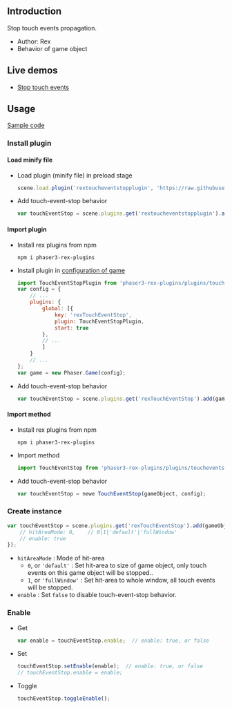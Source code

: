 ## Introduction

Stop touch events propagation.

- Author: Rex
- Behavior of game object

## Live demos

- [Stop touch events](https://codepen.io/rexrainbow/pen/zYdrjme)

## Usage

[Sample code](https://github.com/rexrainbow/phaser3-rex-notes/blob/master/examples/toucheventstop)

### Install plugin

#### Load minify file

- Load plugin (minify file) in preload stage
    ```javascript
    scene.load.plugin('rextoucheventstopplugin', 'https://raw.githubusercontent.com/rexrainbow/phaser3-rex-notes/master/dist/rextoucheventstopplugin.min.js', true);
    ```
- Add touch-event-stop behavior
    ```javascript
    var touchEventStop = scene.plugins.get('rextoucheventstopplugin').add(gameObject, config);
    ```

#### Import plugin

- Install rex plugins from npm
    ```
    npm i phaser3-rex-plugins
    ```
- Install plugin in [configuration of game](game.md#configuration)
    ```javascript
    import TouchEventStopPlugin from 'phaser3-rex-plugins/plugins/toucheventstop-plugin.js';
    var config = {
        // ...
        plugins: {
            global: [{
                key: 'rexTouchEventStop',
                plugin: TouchEventStopPlugin,
                start: true
            },
            // ...
            ]
        }
        // ...
    };
    var game = new Phaser.Game(config);
    ```
- Add touch-event-stop behavior
    ```javascript
    var touchEventStop = scene.plugins.get('rexTouchEventStop').add(gameObject, config);
    ```

#### Import method

- Install rex plugins from npm
    ```
    npm i phaser3-rex-plugins
    ```
- Import method
    ```javascript
    import TouchEventStop from 'phaser3-rex-plugins/plugins/toucheventstop.js';
    ```
- Add touch-event-stop behavior
    ```javascript
    var touchEventStop = newe TouchEventStop(gameObject, config);
    ```

### Create instance

```javascript
var touchEventStop = scene.plugins.get('rexTouchEventStop').add(gameObject, {
    // hitAreaMode: 0,    // 0|1|'default'|'fullWindow'
    // enable: true
});
```

- `hitAreaMode` : Mode of hit-area
    - `0`, or `'default'` : Set hit-area to size of game object, only touch events on this game object will be stopped..
    - `1`, or `'fullWindow'` : Set hit-area to whole window, all touch events will be stopped.
- `enable` : Set `false` to disable touch-event-stop behavior.

### Enable

- Get
    ```javascript
    var enable = touchEventStop.enable;  // enable: true, or false
    ```
- Set
    ```javascript
    touchEventStop.setEnable(enable);  // enable: true, or false
    // touchEventStop.enable = enable;
    ```
- Toggle
    ```javascript
    touchEventStop.toggleEnable();
    ```

